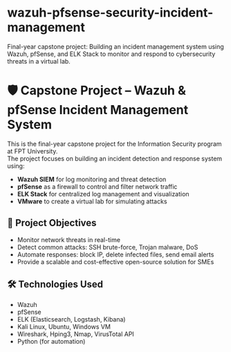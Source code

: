 # wazuh-pfsense-security-incident-management
Final-year capstone project: Building an incident management system using Wazuh, pfSense, and ELK Stack to monitor and respond to cybersecurity threats in a virtual lab.
# 🛡️ Capstone Project – Wazuh & pfSense Incident Management System

This is the final-year capstone project for the Information Security program at FPT University.  
The project focuses on building an incident detection and response system using:

- **Wazuh SIEM** for log monitoring and threat detection  
- **pfSense** as a firewall to control and filter network traffic  
- **ELK Stack** for centralized log management and visualization  
- **VMware** to create a virtual lab for simulating attacks

## 🎯 Project Objectives
- Monitor network threats in real-time
- Detect common attacks: SSH brute-force, Trojan malware, DoS
- Automate responses: block IP, delete infected files, send email alerts
- Provide a scalable and cost-effective open-source solution for SMEs

## 🛠️ Technologies Used
- Wazuh
- pfSense
- ELK (Elasticsearch, Logstash, Kibana)
- Kali Linux, Ubuntu, Windows VM
- Wireshark, Hping3, Nmap, VirusTotal API
- Python (for automation)
